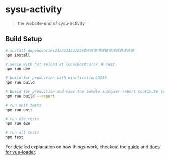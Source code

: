 # sysu-activity

> the website-end of sysu-activity

## Build Setup

``` bash
# install dependencies232323123123谔谔谔谔谔谔谔谔谔谔谔谔谔谔
npm install

# serve with hot reload at localhost:8777 朱 test
npm run dev

# build for production with minification23232
npm run build

# build for production and view the bundle analyzer report continute test
npm run build --report

# run unit tests
npm run unit

# run e2e tests
npm run e2e

# run all tests
npm test
```

For detailed explanation on how things work, checkout the [guide](http://vuejs-templates.github.io/webpack/) and [docs for vue-loader](http://vuejs.github.io/vue-loader).
